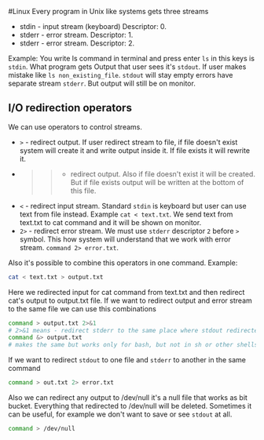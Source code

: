 #Linux 
Every program in Unix like systems gets three streams
- stdin -  input stream (keyboard) Descriptor: 0.
- stderr - error stream. Descriptor: 1.
- stderr - error stream. Descriptor: 2.

Example: 
You write ls command in terminal and press enter
 `ls` in this keys is `stdin`. What program gets
 Output that user sees it's `stdout`. 
 If user makes mistake like `ls non_existing_file`. `stdout` will stay empty errors have separate stream `stderr`. But output will still be on monitor.

## I/O redirection operators
We can use operators to control streams.
- `>` - redirect output. If user redirect stream to file, if file doesn't exist system will create it and write output inside it. If file exists it will rewrite it.
- >> - redirect output. Also if file doesn't exist it will be created. But if file exists output will be written at the bottom of this file.
- `<` - redirect input stream. Standard  `stdin` is keyboard but user can use text from file instead. Example `cat < text.txt`. We send text from text.txt to cat command and it will be shown on monitor. 
- `2>` - redirect error stream. We must use `stderr` descriptor `2` before `>` symbol. This how system will understand that we work with error stream. `command 2> error.txt`.

Also it's possible to combine this operators in one command. Example:
```bash
cat < text.txt > output.txt
```
Here we redirected input for cat command from text.txt and then redirect cat's output to output.txt file.
If we want to redirect output and error stream to the same file we can use this combinations
```bash
command > output.txt 2>&1
# 2>&1 means - redirect stderr to the same place where stdout redirected
command &> output.txt
# makes the same but works only for bash, but not in sh or other shells.
```
If we want to redirect `stdout` to one file and `stderr` to another in the same command
```bash
command > out.txt 2> error.txt
```

Also we can redirect any output to /dev/null it's a null file that works as bit bucket. Everything that redirected to /dev/null will be deleted. Sometimes it can be useful, for example we don't want to save or see `stdout` at all. 
```bash
command > /dev/null
```

